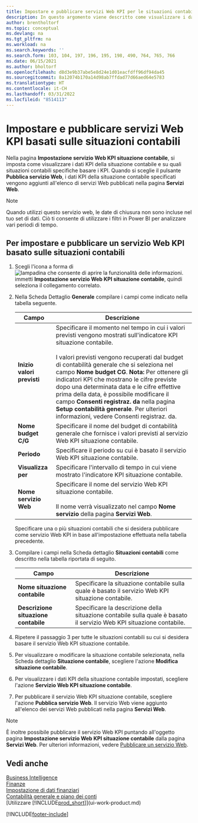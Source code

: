 ```yaml
---
title: Impostare e pubblicare servizi Web KPI per le situazioni contabili
description: In questo argomento viene descritto come visualizzare i dati KPI della situazione contabile in base alle situazioni contabili specifiche.
author: brentholtorf
ms.topic: conceptual
ms.devlang: na
ms.tgt_pltfrm: na
ms.workload: na
ms.search.keywords: ''
ms.search.form: 103, 104, 197, 196, 195, 198, 490, 764, 765, 766
ms.date: 06/15/2021
ms.author: bholtorf
ms.openlocfilehash: d8d3e9b37abe5e8d24e1d01eacfdff96df94da45
ms.sourcegitcommit: 8a12074b170a14d98ab7ffdad77d66aed64e5783
ms.translationtype: HT
ms.contentlocale: it-CH
ms.lasthandoff: 03/31/2022
ms.locfileid: "8514113"
---
```

# <a name="set-up-and-publish-kpi-web-services-based-on-account-schedules"></a>Impostare e pubblicare servizi Web KPI basati sulle situazioni contabili
Nella pagina **Impostazione servizio Web KPI situazione contabile**, si imposta come visualizzare i dati KPI della situazione contabile e su quali situazioni contabili specifiche basare i KPI. Quando si sceglie il pulsante **Pubblica servizio Web**, i dati KPI della situazione contabile specificati vengono aggiunti all'elenco di servizi Web pubblicati nella pagina **Servizi Web**.  

> [!NOTE]
> Quando utilizzi questo servizio web, le date di chiusura non sono incluse nel tuo set di dati. Ciò ti consente di utilizzare i filtri in Power BI per analizzare vari periodi di tempo.

## <a name="to-set-up-and-publish-a-kpi-web-service-that-is-based-on-account-schedules"></a>Per impostare e pubblicare un servizio Web KPI basato sulle situazioni contabili  
1.  Scegli l'icona a forma di ![lampadina che consente di aprire la funzionalità delle informazioni.](media/ui-search/search_small.png "Dimmi cosa vuoi fare") immetti **Impostazione servizio Web KPI situazione contabile**, quindi seleziona il collegamento correlato.  
2.  Nella Scheda Dettaglio **Generale** compilare i campi come indicato nella tabella seguente.  

    |Campo|Descrizione|  
    |---------------------------------|---------------------------------------|  
    |**Inizio valori previsti**|Specificare il momento nel tempo in cui i valori previsti vengono mostrati sull'indicatore KPI situazione contabile.<br /><br /> I valori previsti vengono recuperati dal budget di contabilità generale che si seleziona nel campo **Nome budget CG**. **Nota:**  Per ottenere gli indicatori KPI che mostrano le cifre previste dopo una determinata data e le cifre effettive prima della data, è possibile modificare il campo **Consenti registraz. da** nella pagina **Setup contabilità generale**. Per ulteriori informazioni, vedere Consenti registraz. da.|  
    |**Nome budget C/G**|Specificare il nome del budget di contabilità generale che fornisce i valori previsti al servizio Web KPI situazione contabile.|  
    |**Periodo**|Specificare il periodo su cui è basato il servizio Web KPI situazione contabile.|  
    |**Visualizza per**|Specificare l'intervallo di tempo in cui viene mostrato l'indicatore KPI situazione contabile.|  
    |**Nome servizio Web**|Specificare il nome del servizio Web KPI situazione contabile.<br /><br /> Il nome verrà visualizzato nel campo **Nome servizio** della pagina **Servizi Web**.|  

    Specificare una o più situazioni contabili che si desidera pubblicare come servizio Web KPI in base all'impostazione effettuata nella tabella precedente.  

3.  Compilare i campi nella Scheda dettaglio **Situazioni contabili** come descritto nella tabella riportata di seguito.  

    |Campo|Descrizione|  
    |---------------------------------|---------------------------------------|  
    |**Nome situazione contabile**|Specificare la situazione contabile sulla quale è basato il servizio Web KPI situazione contabile.|  
    |**Descrizione situazione contabile**|Specificare la descrizione della situazione contabile sulla quale è basato il servizio Web KPI situazione contabile.|  

4.  Ripetere il passaggio 3 per tutte le situazioni contabili su cui si desidera basare il servizio Web KPI situazione contabile.  
5.  Per visualizzare o modificare la situazione contabile selezionata, nella Scheda dettaglio **Situazione contabile**, scegliere l'azione **Modifica situazione contabile**.  
6.  Per visualizzare i dati KPI della situazione contabile impostati, scegliere l'azione **Servizio Web KPI situazione contabile**.  
7.  Per pubblicare il servizio Web KPI situazione contabile, scegliere l'azione **Pubblica servizio Web**. Il servizio Web viene aggiunto all'elenco dei servizi Web pubblicati nella pagina **Servizi Web**.  

> [!NOTE]  
>  È inoltre possibile pubblicare il servizio Web KPI puntando all'oggetto pagina **Impostazione servizio Web KPI situazione contabile** dalla pagina **Servizi Web**. Per ulteriori informazioni, vedere [Pubblicare un servizio Web](across-how-publish-web-service.md).  

## <a name="see-also"></a>Vedi anche  
[Business Intelligence](bi.md)  
[Finanze](finance.md)  
[Impostazione di dati finanziari](finance-setup-finance.md)  
[Contabilità generale e piano dei conti](finance-general-ledger.md)  
[Utilizzare [!INCLUDE[prod_short](includes/prod_short.md)]](ui-work-product.md)


[!INCLUDE[footer-include](includes/footer-banner.md)]